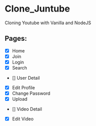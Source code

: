 # Clone_Juntube

Cloning Youtube with Vanilla and NodeJS

## Pages:

- [x] Home
- [x] Join
- [x] Login
- [x] Search
- [] User Detail
- [x] Edit Profile
- [x] Change Password
- [x] Upload
- [] Video Detail
- [x] Edit Video

 

